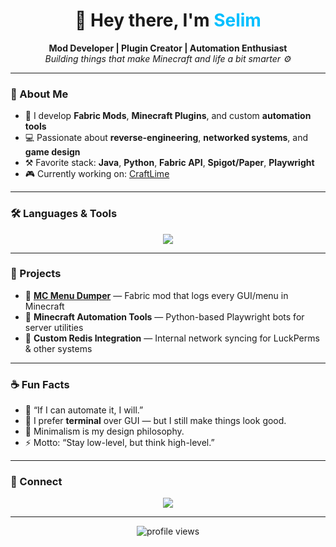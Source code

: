 <h1 align="center">👋 Hey there, I'm <span style="color:#00bfff;">Selim</span></h1>

<p align="center">
  <b>Mod Developer | Plugin Creator | Automation Enthusiast</b><br>
  <i>Building things that make Minecraft and life a bit smarter ⚙️</i>
</p>

---

### 🚀 About Me
- 🧠 I develop **Fabric Mods**, **Minecraft Plugins**, and custom **automation tools**  
- 💻 Passionate about **reverse-engineering**, **networked systems**, and **game design**
- ⚒️ Favorite stack: **Java**, **Python**, **Fabric API**, **Spigot/Paper**, **Playwright**
- 🎮 Currently working on: [CraftLime]([https://github.com/Solzte/McMenuDumper](https://craftlime.net/))

---

### 🛠️ Languages & Tools
<p align="center">
  <img src="https://skillicons.dev/icons?i=java,python,kotlin,cs,javascript,gradle,mysql,redis,linux,bash,git" />
</p>

---

### 🧠 Projects
- 🔹 [**MC Menu Dumper**](https://github.com/Solzte/McMenuDumper) — Fabric mod that logs every GUI/menu in Minecraft  
- 🔹 **Minecraft Automation Tools** — Python-based Playwright bots for server utilities  
- 🔹 **Custom Redis Integration** — Internal network syncing for LuckPerms & other systems

---

### ☕ Fun Facts
- 💬 “If I can automate it, I will.”  
- 🐧 I prefer **terminal** over GUI — but I still make things look good.  
- 🧩 Minimalism is my design philosophy.  
- ⚡ Motto: “Stay low-level, but think high-level.”

---

### 🔗 Connect
<p align="center">
  <a href="#"><img src="https://img.shields.io/badge/Discord-Solzte-%235865F2.svg?&style=for-the-badge&logo=discord&logoColor=white" /></a>
</p>

---

<p align="center">
  <img src="https://komarev.com/ghpvc/?username=Solzte&color=00bfff&style=flat-square" alt="profile views" />
</p>
